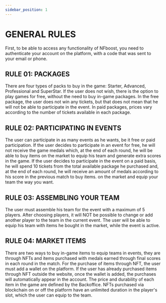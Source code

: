 ```yaml
---
sidebar_position: 1
---
```


# GENERAL RULES

First, to be able to access any functionality of NFboost, you need to authenticate your account on the platform, with a code that was sent to your email or phone.

## RULE 01: PACKAGES

There are four types of packs to buy in the game: Starter, Advanced, Professional and SuperStar. If the user does not wish, there is the option to play games for free, without the need to buy in-game packages.
In the free package, the user does not win any tickets, but that does not mean that he will not be able to participate in the event.
In paid packages, prices vary according to the number of tickets available in each package.

## RULE 02: PARTICIPATING IN EVENTS

The user can participate in as many events as he wants, be it free or paid participation.
If the user decides to participate in an event for free, he will not receive the game medals which, at the end of each round, he will be able to buy items on the market to equip his team and generate extra scores in the game.
If the user decides to participate in the event on a paid basis, he will spend 10 tickets from the total available package he purchased and, at the end of each round, he will receive an amount of medals according to his score in the previous match to buy items. on the market and equip your team the way you want.

## RULE 03: ASSEMBLING YOUR TEAM

The user must assemble his team for the event with a maximum of 5 players.
After choosing players, it will NOT be possible to change or add another player to the team in the current event.
The user will be able to equip his team with items he bought in the market, while the event is active.

## RULE 04: MARKET ITEMS

There are two ways to buy in-game items to equip teams in events, they are through NFTs and items purchased with medals earned through final scores in each round in the match.
For the purchase of items through NFT, the user must add a wallet on the platform.
If the user has already purchased items through NFT outside the website, once the wallet is added, the purchases will automatically appear in the account.
The price and durability of each item in the game are defined by the Backoffice.
NFTs purchased via blockchain on or off the platform have an unlimited duration in the player's slot, which the user can equip to the team.
